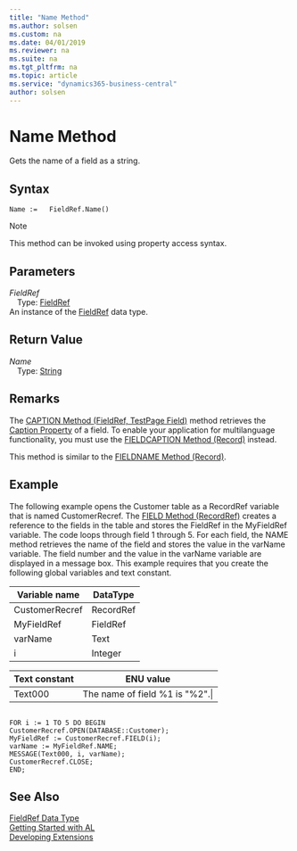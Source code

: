 ```yaml
---
title: "Name Method"
ms.author: solsen
ms.custom: na
ms.date: 04/01/2019
ms.reviewer: na
ms.suite: na
ms.tgt_pltfrm: na
ms.topic: article
ms.service: "dynamics365-business-central"
author: solsen
---
```

[//]: # (START>DO_NOT_EDIT)
[//]: # (IMPORTANT:Do not edit any of the content between here and the END>DO_NOT_EDIT.)
[//]: # (Any modifications should be made in the .xml files in the ModernDev repo.)
# Name Method
Gets the name of a field as a string.


## Syntax
```
Name :=   FieldRef.Name()
```
> [!NOTE]  
> This method can be invoked using property access syntax.  

## Parameters
*FieldRef*  
&emsp;Type: [FieldRef](fieldref-data-type.md)  
An instance of the [FieldRef](fieldref-data-type.md) data type.  

## Return Value
*Name*  
&emsp;Type: [String](../string/string-data-type.md)  
  


[//]: # (IMPORTANT: END>DO_NOT_EDIT)

## Remarks  
 The [CAPTION Method \(FieldRef, TestPage Field\)](../../methods/devenv-caption-method-fieldref-testpage-field.md) method retrieves the [Caption Property](../../properties/devenv-caption-property.md) of a field. To enable your application for multilanguage functionality, you must use the [FIELDCAPTION Method \(Record\)](../../methods-auto/record/record-fieldcaption-method.md) instead.  

 This method is similar to the [FIELDNAME Method \(Record\)](../../methods-auto/record/record-fieldname-method.md).  

## Example  
 The following example opens the Customer table as a RecordRef variable that is named CustomerRecref. The [FIELD Method \(RecordRef\)](../../methods-auto/recordref/recordref-field-method.md) creates a reference to the fields in the table and stores the FieldRef in the MyFieldRef variable. The code loops through field 1 through 5. For each field, the NAME method retrieves the name of the field and stores the value in the varName variable. The field number and the value in the varName variable are displayed in a message box. This example requires that you create the following global variables and text constant.  

|Variable name|DataType|  
|-------------------|--------------|  
|CustomerRecref|RecordRef|  
|MyFieldRef|FieldRef|  
|varName|Text|  
|i|Integer|  

|Text constant|ENU value|  
|-------------------|---------------|  
|Text000|The name of field %1 is "%2".\\|  

```  

FOR i := 1 TO 5 DO BEGIN  
CustomerRecref.OPEN(DATABASE::Customer);  
MyFieldRef := CustomerRecref.FIELD(i);  
varName := MyFieldRef.NAME;  
MESSAGE(Text000, i, varName);  
CustomerRecref.CLOSE;  
END;  

```  


## See Also
[FieldRef Data Type](fieldref-data-type.md)  
[Getting Started with AL](../../devenv-get-started.md)  
[Developing Extensions](../../devenv-dev-overview.md)